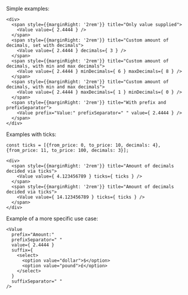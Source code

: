 Simple examples:

    <div>
      <span style={{marginRight: '2rem'}} title="Only value supplied">
        <Value value={ 2.4444 } />
      </span>
      <span style={{marginRight: '2rem'}} title="Custom amount of decimals, set with decimals">
        <Value value={ 2.4444 } decimals={ 3 } />
      </span>
      <span style={{marginRight: '2rem'}} title="Custom amount of decimals, with min and max decimals">
        <Value value={ 2.4444 } minDecimals={ 6 } maxDecimals={ 8 } />
      </span>
      <span style={{marginRight: '2rem'}} title="Custom amount of decimals, with min and max decimals">
        <Value value={ 2.4444 } maxDecimals={ 1 } minDecimals={ 0 } />
      </span>
      <span style={{marginRight: '2rem'}} title="With prefix and prefixSeparator">
        <Value prefix="Value:" prefixSeparator=" " value={ 2.4444 } />
      </span>
    </div>

Examples with ticks:

    const ticks = [{from_price: 0, to_price: 10, decimals: 4}, {from_price: 11, to_price: 100, decimals: 3}];

    <div>
      <span style={{marginRight: '2rem'}} title="Amount of decimals decided via ticks">
        <Value value={ 4.123456789 } ticks={ ticks } />
      </span>
      <span style={{marginRight: '2rem'}} title="Amount of decimals decided via ticks">
        <Value value={ 14.123456789 } ticks={ ticks } />
      </span>
    </div>

Example of a more specific use case:

    <Value
      prefix="Amount:"
      prefixSeparator=" "
      value={ 2.4444 }
      suffix={
        <select>
          <option value="dollar">$</option>
          <option value="pound">£</option>
        </select>
      }
      suffixSeparator=" "
    />
